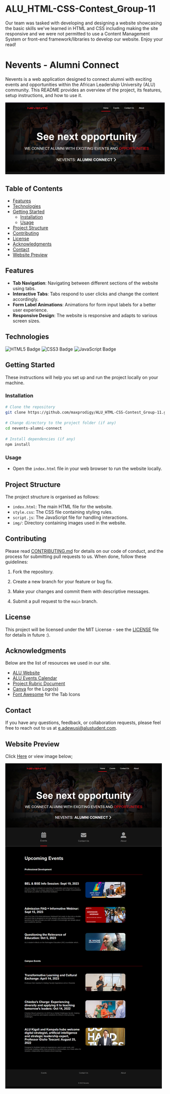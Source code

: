 # ALU_HTML-CSS-Contest_Group-11

Our team was tasked with developing and designing a website showcasing the basic skills we've learned in HTML and CSS including making the site responsive and we were not permitted to use a Content Management System or front-end framework/libraries to develop our website. Enjoy your read!

# Nevents - Alumni Connect

Nevents is a web application designed to connect alumni with exciting events and opportunities within the African Leadership University (ALU) community. This README provides an overview of the project, its features, setup instructions, and how to use it.

![Nevents Landing Page](./img/Nevents.png)

## Table of Contents

- [Features](#features)
- [Technologies](#technologies)
- [Getting Started](#getting-started)
  - [Installation](#installation)
  - [Usage](#usage)
- [Project Structure](#project-structure)
- [Contributing](#contributing)
- [License](#license)
- [Acknowledgments](#acknowledgments)
- [Contact](#contact)
- [Website Preview](#website-preview)

## Features

- **Tab Navigation**: Navigating between different sections of the website using tabs.
- **Interactive Tabs**: Tabs respond to user clicks and change the content accordingly.
- **Form Label Animations**: Animations for form input labels for a better user experience.
- **Responsive Design**: The website is responsive and adapts to various screen sizes.

## Technologies

![HTML5 Badge](https://img.shields.io/badge/HTML-239120?style=for-the-badge&logo=html5&logoColor=white) ![CSS3 Badge](https://img.shields.io/badge/CSS3-1572B6?style=for-the-badge&logo=css3&logoColor=white) ![JavaScript Badge](https://img.shields.io/badge/JavaScript-F7DF1E?style=for-the-badge&logo=javascript&logoColor=black)

## Getting Started

These instructions will help you set up and run the project locally on your machine.

### Installation

```bash
# Clone the repository
git clone https://github.com/maxprodigy/ALU_HTML-CSS-Contest_Group-11.git

# Change directory to the project folder (if any)
cd nevents-alumni-connect

# Install dependencies (if any)
npm install
```

### Usage

- Open the `index.html` file in your web browser to run the website locally.

## Project Structure

The project structure is organised as follows:

- `index.html`: The main HTML file for the website.
- `style.css`: The CSS file containing styling rules.
- `script.js`: The JavaScript file for handling interactions.
- `img/`: Directory containing images used in the website.

## Contributing

Please read [CONTRIBUTING.md](https://contributing.md/) for details on our code of conduct, and the process for submitting pull requests to us. When done, follow these guidelines:

1. Fork the repository.

2. Create a new branch for your feature or bug fix.

3. Make your changes and commit them with descriptive messages.

4. Submit a pull request to the `main` branch.

## License

This project will be licensed under the MIT License - see the [LICENSE](LICENSE) file for details in future :).

## Acknowledgments

Below are the list of resources we used in our site.

- [ALU Website](https://www.alueducation.com/)
- [ALU Events Calendar](https://www.alueducation.com/events-calendar/)
- [Project Rubric Document](./img/front-end_web_assignment_rubric.pdf)
- [Canva](https://www.canva.com) for the Logo(s)
- [Font Awesome](https://fontawesome.com/) for the Tab Icons

## Contact

If you have any questions, feedback, or collaboration requests, please feel free to reach out to us at [e.adewusi@alustudent.com](mailto:e.adewusi@alustudent.com).

## Website Preview

Click [Here](https://eadewusic.github.io/Nevents/) or view image below;

![Nevents Preview](./img/Nevents-full-page.png)
